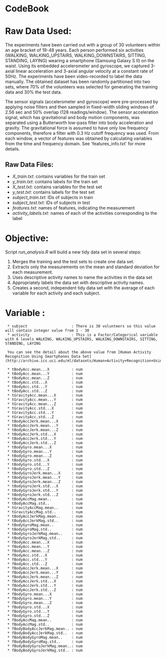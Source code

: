 CodeBook
========================================================

# Raw Data Used:

The experiments have been carried out with a group of 30 volunteers within an age bracket of 19-48 years. Each person performed six activities (WALKING, WALKING_UPSTAIRS, WALKING_DOWNSTAIRS, SITTING, STANDING, LAYING) wearing a smartphone (Samsung Galaxy S II) on the waist. Using its embedded accelerometer and gyroscope, we captured 3-axial linear acceleration and 3-axial angular velocity at a constant rate of 50Hz. The experiments have been video-recorded to label the data manually. The obtained dataset has been randomly partitioned into two sets, where 70% of the volunteers was selected for generating the training data and 30% the test data. 

The sensor signals (accelerometer and gyroscope) were pre-processed by applying noise filters and then sampled in fixed-width sliding windows of 2.56 sec and 50% overlap (128 readings/window). The sensor acceleration signal, which has gravitational and body motion components, was separated using a Butterworth low-pass filter into body acceleration and gravity. The gravitational force is assumed to have only low frequency components, therefore a filter with 0.3 Hz cutoff frequency was used. From each window, a vector of features was obtained by calculating variables from the time and frequency domain. See 'features_info.txt' for more details. 


## Raw Data Files:

- *X_train.txt*: contains variables for the train set
- *y_train.txt*: contains labels for the train set
- *X_test.txt*: contains variables for the test set
- *y_test.txt*: contains labels for the test set
- *subject_train.txt*: IDs of subjects in train
- *subject_test.txt*: IDs of subjects in test
- *features.txt*: names of features, indicating the measurement
- *activity_labels.txt*: names of each of the activities corresponding to the label


# Objective:

Script *run_analysis.R* will build a new tidy data set in several steps:

1. Merges the training and the test sets to create one data set.
2. Extracts only the measurements on the mean and standard deviation for each measurement. 
3. Uses descriptive activity names to name the activities in the data set
4. Appropriately labels the data set with descriptive activity names. 
5. Creates a second, independent tidy data set with the average of each variable for each activity and each subject. 

# Variable :
```
 * subject                    : There is 30 volunteers so this value will contain integer value from 1 - 30
 * activity                   : This is a Factor/Categorical variable  with 6 levels WALKING, WALKING_UPSTAIRS, WALKING_DOWNSTAIRS, SITTING, STANDING, LAYING

 You can see the detail about the above value from [Human Activity Recognition Using Smartphones Data Set](http://archive.ics.uci.edu/ml/datasets/Human+Activity+Recognition+Using+Smartphones)
    
 * tBodyAcc.mean...X          : num  
 * tBodyAcc.mean...Y          : num  
 * tBodyAcc.mean...Z          : num  
 * tBodyAcc.std...X           : num  
 * tBodyAcc.std...Y           : num  
 * tBodyAcc.std...Z           : num  
 * tGravityAcc.mean...X       : num  
 * tGravityAcc.mean...Y       : num  
 * tGravityAcc.mean...Z       : num  
 * tGravityAcc.std...X        : num  
 * tGravityAcc.std...Y        : num  
 * tGravityAcc.std...Z        : num  
 * tBodyAccJerk.mean...X      : num  
 * tBodyAccJerk.mean...Y      : num  
 * tBodyAccJerk.mean...Z      : num  
 * tBodyAccJerk.std...X       : num  
 * tBodyAccJerk.std...Y       : num  
 * tBodyAccJerk.std...Z       : num  
 * tBodyGyro.mean...X         : num  
 * tBodyGyro.mean...Y         : num  
 * tBodyGyro.mean...Z         : num  
 * tBodyGyro.std...X          : num  
 * tBodyGyro.std...Y          : num  
 * tBodyGyro.std...Z          : num  
 * tBodyGyroJerk.mean...X     : num  
 * tBodyGyroJerk.mean...Y     : num  
 * tBodyGyroJerk.mean...Z     : num  
 * tBodyGyroJerk.std...X      : num  
 * tBodyGyroJerk.std...Y      : num  
 * tBodyGyroJerk.std...Z      : num  
 * tBodyAccMag.mean..         : num  
 * tBodyAccMag.std..          : num  
 * tGravityAccMag.mean..      : num  
 * tGravityAccMag.std..       : num  
 * tBodyAccJerkMag.mean..     : num  
 * tBodyAccJerkMag.std..      : num  
 * tBodyGyroMag.mean..        : num  
 * tBodyGyroMag.std..         : num  
 * tBodyGyroJerkMag.mean..    : num  
 * tBodyGyroJerkMag.std..     : num  
 * fBodyAcc.mean...X          : num  
 * fBodyAcc.mean...Y          : num  
 * fBodyAcc.mean...Z          : num  
 * fBodyAcc.std...X           : num  
 * fBodyAcc.std...Y           : num  
 * fBodyAcc.std...Z           : num  
 * fBodyAccJerk.mean...X      : num  
 * fBodyAccJerk.mean...Y      : num  
 * fBodyAccJerk.mean...Z      : num  
 * fBodyAccJerk.std...X       : num  
 * fBodyAccJerk.std...Y       : num  
 * fBodyAccJerk.std...Z       : num  
 * fBodyGyro.mean...X         : num  
 * fBodyGyro.mean...Y         : num  
 * fBodyGyro.mean...Z         : num  
 * fBodyGyro.std...X          : num  
 * fBodyGyro.std...Y          : num  
 * fBodyGyro.std...Z          : num  
 * fBodyAccMag.mean..         : num  
 * fBodyAccMag.std..          : num  
 * fBodyBodyAccJerkMag.mean.. : num  
 * fBodyBodyAccJerkMag.std..  : num  
 * fBodyBodyGyroMag.mean..    : num  
 * fBodyBodyGyroMag.std..     : num  
 * fBodyBodyGyroJerkMag.mean..: num  
 * fBodyBodyGyroJerkMag.std.. : num  
```